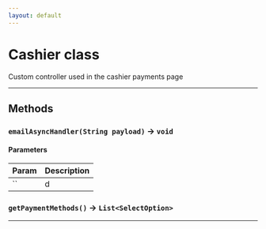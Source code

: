 ```yaml
---
layout: default
---
```

# Cashier class

Custom controller used in the cashier payments page

---
## Methods
### `emailAsyncHandler(String payload)` → `void`
#### Parameters
|Param|Description|
|-----|-----------|
|`` | d |

### `getPaymentMethods()` → `List<SelectOption>`
---
